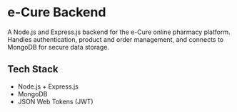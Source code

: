 # e-Cure Backend

A Node.js and Express.js backend for the e-Cure online pharmacy platform. Handles authentication, product and order management, and connects to MongoDB for secure data storage.

## Tech Stack
- Node.js + Express.js
- MongoDB
- JSON Web Tokens (JWT)

